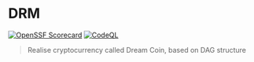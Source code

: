 # DRM
[![OpenSSF Scorecard](https://api.securityscorecards.dev/projects/github.com/Persifon/DRM/badge)](https://securityscorecards.dev/viewer/?uri=github.com/Persifon/DRM)
[![CodeQL](https://github.com/Persifon/DRM/actions/workflows/codeql-analysis.yml/badge.svg)](https://github.com/Persifon/DRM/actions/workflows/codeql-analysis.yml)
> Realise cryptocurrency called Dream Coin, based on DAG structure
